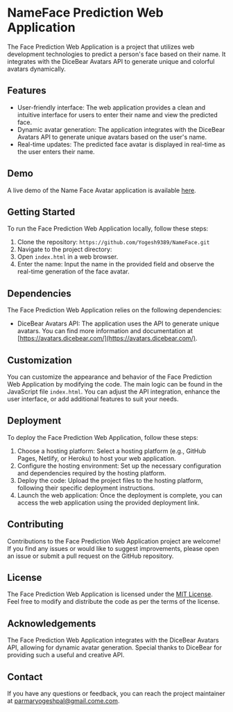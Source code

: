 # NameFace Prediction Web Application

The Face Prediction Web Application is a project that utilizes web development technologies to predict a person's face based on their name. It integrates with the DiceBear Avatars API to generate unique and colorful avatars dynamically.

## Features

- User-friendly interface: The web application provides a clean and intuitive interface for users to enter their name and view the predicted face.
- Dynamic avatar generation: The application integrates with the DiceBear Avatars API to generate unique avatars based on the user's name.
- Real-time updates: The predicted face avatar is displayed in real-time as the user enters their name.

## Demo

A live demo of the Name Face Avatar application is available [here](https://yogesh9389.github.io/NameFace/index.html).

## Getting Started

To run the Face Prediction Web Application locally, follow these steps:

1. Clone the repository: `https://github.com/Yogesh9389/NameFace.git`
2. Navigate to the project directory: 
3. Open `index.html` in a web browser.
4. Enter the name: Input the name in the provided field and observe the real-time generation of the face avatar.

## Dependencies

The Face Prediction Web Application relies on the following dependencies:

- DiceBear Avatars API: The application uses the API to generate unique avatars. You can find more information and documentation at [https://avatars.dicebear.com/](https://avatars.dicebear.com/).

## Customization

You can customize the appearance and behavior of the Face Prediction Web Application by modifying the code. The main logic can be found in the JavaScript file `index.html`. You can adjust the API integration, enhance the user interface, or add additional features to suit your needs.

## Deployment

To deploy the Face Prediction Web Application, follow these steps:

1. Choose a hosting platform: Select a hosting platform (e.g., GitHub Pages, Netlify, or Heroku) to host your web application.
2. Configure the hosting environment: Set up the necessary configuration and dependencies required by the hosting platform.
3. Deploy the code: Upload the project files to the hosting platform, following their specific deployment instructions.
4. Launch the web application: Once the deployment is complete, you can access the web application using the provided deployment link.

## Contributing

Contributions to the Face Prediction Web Application project are welcome! If you find any issues or would like to suggest improvements, please open an issue or submit a pull request on the GitHub repository.

## License

The Face Prediction Web Application is licensed under the [MIT License](LICENSE). Feel free to modify and distribute the code as per the terms of the license.

## Acknowledgements

The Face Prediction Web Application integrates with the DiceBear Avatars API, allowing for dynamic avatar generation. Special thanks to DiceBear for providing such a useful and creative API.

## Contact

If you have any questions or feedback, you can reach the project maintainer at [parmaryogeshpal@gmail.come.com](mailto:your-email@example.com).


 
